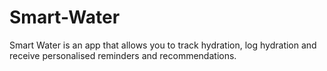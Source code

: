 # Smart-Water
Smart Water is an app that allows you to track hydration, log hydration and receive personalised reminders and recommendations.
